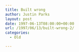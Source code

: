 ```yaml
---
title: Built wrong
author: Justin Parks
layout: post
date: 1997-06-13T08:00:00+00:00
url: /1997/06/13/built-wrong-2/
categories:
  - Old

---
```

